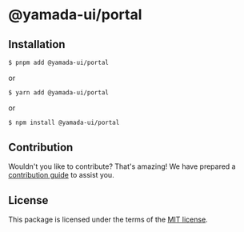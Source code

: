 # @yamada-ui/portal

## Installation

```sh
$ pnpm add @yamada-ui/portal
```

or

```sh
$ yarn add @yamada-ui/portal
```

or

```sh
$ npm install @yamada-ui/portal
```

## Contribution

Wouldn't you like to contribute? That's amazing! We have prepared a [contribution guide](https://github.com/hirotomoyamada/yamada-ui/blob/main/CONTRIBUTING.md) to assist you.

## License

This package is licensed under the terms of the
[MIT license](https://github.com/hirotomoyamada/yamada-ui/blob/main/LICENSE).
